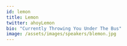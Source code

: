 ```yaml
---
id: lemon
title: Lemon
twitter: ahoyLemon
bio: "Currently Throwing You Under The Bus"
image: /assets/images/speakers/blemon.jpg
---
```

